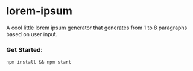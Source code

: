 # lorem-ipsum

A cool little lorem ipsum generator that generates from 1 to 8 paragraphs based on user input.

### Get Started:

```
npm install && npm start
```